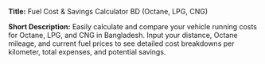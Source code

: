**Title:** Fuel Cost & Savings Calculator BD (Octane, LPG, CNG)

**Short Description:** Easily calculate and compare your vehicle running costs for Octane, LPG, and CNG in Bangladesh. Input your distance, Octane mileage, and current fuel prices to see detailed cost breakdowns per kilometer, total expenses, and potential savings.
